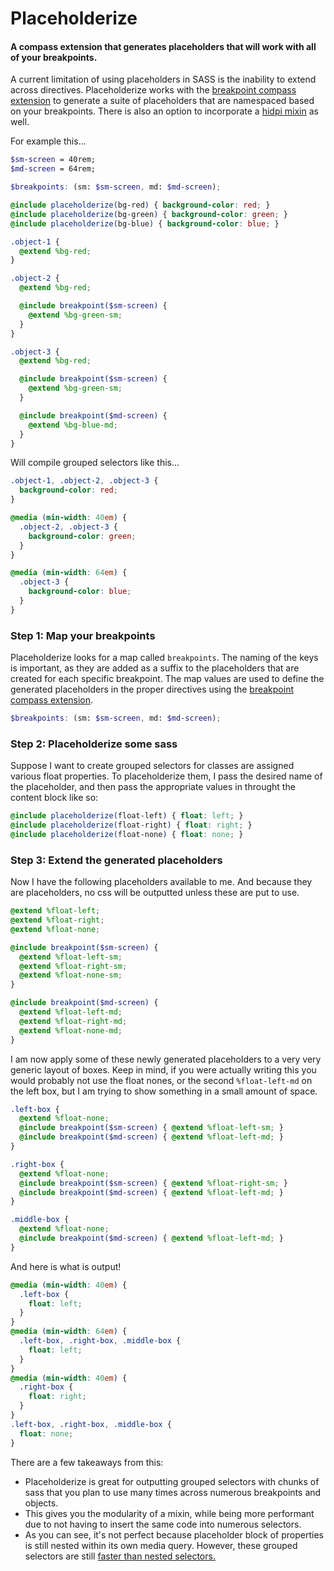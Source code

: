# Placeholderize
#### A compass extension that generates placeholders that will work with all of your breakpoints.

A current limitation of using placeholders in SASS is the inability to extend across directives. Placeholderize works with the [breakpoint compass extension](http://http://www.breakpoint-sass.com/) to generate a suite of placeholders that are namespaced based on your breakpoints. There is also an option to incorporate a [hidpi mixin](https://github.com/kaelig/hidpi) as well.

For example this...
```scss
$sm-screen = 40rem;
$md-screen = 64rem;

$breakpoints: (sm: $sm-screen, md: $md-screen);

@include placeholderize(bg-red) { background-color: red; }
@include placeholderize(bg-green) { background-color: green; }
@include placeholderize(bg-blue) { background-color: blue; }

.object-1 {
  @extend %bg-red;
}

.object-2 {
  @extend %bg-red;

  @include breakpoint($sm-screen) {
    @extend %bg-green-sm;
  }
}

.object-3 {
  @extend %bg-red;

  @include breakpoint($sm-screen) {
    @extend %bg-green-sm;
  }

  @include breakpoint($md-screen) {
    @extend %bg-blue-md;
  }
}
```

Will compile grouped selectors like this...

```scss
.object-1, .object-2, .object-3 {
  background-color: red;
}

@media (min-width: 40em) {
  .object-2, .object-3 {
    background-color: green;
  }
}

@media (min-width: 64em) {
  .object-3 {
    background-color: blue;
  }
}
```

### Step 1: Map your breakpoints
Placeholderize looks for a map called `breakpoints`. The naming of the keys is important, as they are added as a suffix to the placeholders that are created for each specific breakpoint. The map values are used to define the generated placeholders in the proper directives using the [breakpoint compass extension](http://http://www.breakpoint-sass.com/).

```scss
$breakpoints: (sm: $sm-screen, md: $md-screen);
```

### Step 2: Placeholderize some sass
Suppose I want to create grouped selectors for classes are assigned various float properties. To placeholderize them, I pass the desired name of the placeholder, and then pass the appropriate values in throught the content block like so:

```scss
@include placeholderize(float-left) { float: left; }
@include placeholderize(float-right) { float: right; }
@include placeholderize(float-none) { float: none; }
```

### Step 3: Extend the generated placeholders
Now I have the following placeholders available to me. And because they are placeholders, no css will be outputted unless these are put to use.

```scss
@extend %float-left;
@extend %float-right;
@extend %float-none;

@include breakpoint($sm-screen) {
  @extend %float-left-sm;
  @extend %float-right-sm;
  @extend %float-none-sm;
}

@include breakpoint($md-screen) {
  @extend %float-left-md;
  @extend %float-right-md;
  @extend %float-none-md;
}

```
I am now apply some of these newly generated placeholders to a very very generic layout of boxes. Keep in mind, if you were actually writing this you would probably not use the float nones, or the second `%float-left-md` on the left box, but I am trying to show something in a small amount of space.

```scss
.left-box {
  @extend %float-none;
  @include breakpoint($sm-screen) { @extend %float-left-sm; }
  @include breakpoint($md-screen) { @extend %float-left-md; }
}

.right-box {
  @extend %float-none;
  @include breakpoint($sm-screen) { @extend %float-right-sm; }
  @include breakpoint($md-screen) { @extend %float-left-md; }
}

.middle-box {
  @extend %float-none;
  @include breakpoint($md-screen) { @extend %float-left-md; }
}
```

And here is what is output!

```scss
@media (min-width: 40em) {
  .left-box {
    float: left;
  }
}
@media (min-width: 64em) {
  .left-box, .right-box, .middle-box {
    float: left;
  }
}
@media (min-width: 40em) {
  .right-box {
    float: right;
  }
}
.left-box, .right-box, .middle-box {
  float: none;
}
```
There are a few takeaways from this:
  * Placeholderize is great for outputting grouped selectors with chunks of sass that you plan to use many times across numerous breakpoints and objects.
  * This gives you the modularity of a mixin, while being more performant due to not having to insert the same code into numerous selectors.
  * As you can see, it's not perfect because placeholder block of properties is still nested within its own media query. However, these grouped selectors are still [faster than nested selectors.](http://screwlewse.com/2010/08/different-css-techniques-and-their-performance/)
